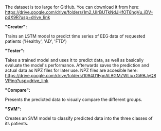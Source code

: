 The dataset is too large for GitHub. You can download it from here:
https://drive.google.com/drive/folders/1m2_UIrBUTkNdJHfOT6hgVu_jDV-pdX9R?usp=drive_link

__"Creator":__

Trains an LSTM model to predict time series of EEG data of requested patients ('Healthy', 'AD', 'FTD')

__"Tester":__

Takes a trained model and uses it to predict data, as well as basically evaluate the model's performance.
Afterwards saves the prediction and actual data as NPZ files for later use.
NPZ files are accesible here:
https://drive.google.com/drive/folders/1094D1FgnALBGMZWLiuxGiRBJyQ8VPinq?usp=drive_link

__"Compare":__

Presents the predicted data to visualy compare the different groups.

__"SVM":__

Creates an SVM model to classify predicted data into the three classes of its patients.
